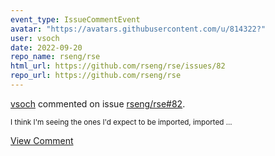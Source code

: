 ```yaml
---
event_type: IssueCommentEvent
avatar: "https://avatars.githubusercontent.com/u/814322?"
user: vsoch
date: 2022-09-20
repo_name: rseng/rse
html_url: https://github.com/rseng/rse/issues/82
repo_url: https://github.com/rseng/rse
---
```


<a href='https://github.com/vsoch' target='_blank'>vsoch</a> commented on issue <a href='https://github.com/rseng/rse/issues/82' target='_blank'>rseng/rse#82</a>.

<small>I think I'm seeing the ones I'd expect to be imported, imported...</small>

<a href='https://github.com/rseng/rse/issues/82' target='_blank'>View Comment</a>
